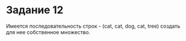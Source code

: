 # Задание 12

Имеется последовательность строк - (cat, cat, dog, cat, tree) создать для нее собственное множество.
